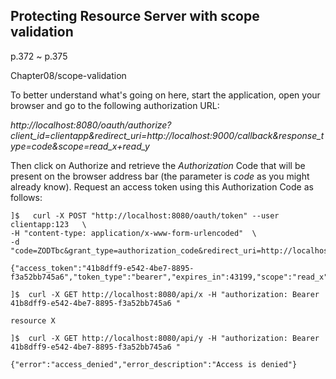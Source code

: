 ## Protecting Resource Server with scope validation
p.372  ~ p.375

Chapter08/scope-validation

To better understand what's going on here, start the application, open your browser and go to the following authorization URL:

*http://localhost:8080/oauth/authorize?client_id=clientapp&redirect_uri=http://localhost:9000/callback&response_type=code&scope=read_x+read_y*



Then click on Authorize and retrieve the *Authorization* Code that will be present on the browser address bar (the parameter is *code* as you might already know). Request an access token using this Authorization Code as follows:

```
]$   curl -X POST "http://localhost:8080/oauth/token" --user clientapp:123   \
-H "content-type: application/x-www-form-urlencoded"  \
-d  "code=ZODTbc&grant_type=authorization_code&redirect_uri=http://localhost:9000/callback&scope=read_x"

{"access_token":"41b8dff9-e542-4be7-8895-f3a52bb745a6","token_type":"bearer","expires_in":43199,"scope":"read_x"}

]$  curl -X GET http://localhost:8080/api/x -H "authorization: Bearer 41b8dff9-e542-4be7-8895-f3a52bb745a6 "

resource X

]$  curl -X GET http://localhost:8080/api/y -H "authorization: Bearer 41b8dff9-e542-4be7-8895-f3a52bb745a6 "

{"error":"access_denied","error_description":"Access is denied"}
